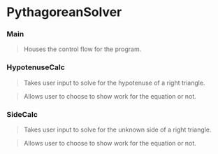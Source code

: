 # PythagoreanSolver

### Main
> Houses the control flow for the program.

### HypotenuseCalc
> Takes user input to solve for the hypotenuse of a right triangle.
 
> Allows user to choose to show work for the equation or not.

### SideCalc
> Takes user input to solve for the unknown side of a right triangle.

> Allows user to choose to show work for the equation or not.